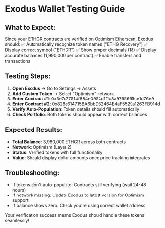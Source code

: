 # Exodus Wallet Testing Guide

## What to Expect:
Since your ETHGR contracts are verified on Optimism Etherscan, Exodus should:
✅ Automatically recognize token names ("ETHG Recovery")
✅ Display correct symbol ("ETHGR") 
✅ Show proper decimals (18)
✅ Display accurate balances (1,990,000 per contract)
✅ Enable transfers and transactions

## Testing Steps:
1. **Open Exodus** → Go to Settings → Assets
2. **Add Custom Token** → Select "Optimism" network
3. **Enter Contract #1**: 0x3e7c77514f884e0954d1f1c3a9765665ce1d76e9
4. **Enter Contract #2**: 0x828e614715BA6bbD32464E4aF5529a1263FB914d
5. **Verify Auto-Population**: Token details should fill automatically
6. **Check Portfolio**: Both tokens should appear with correct balances

## Expected Results:
- **Total Balance**: 3,980,000 ETHGR across both contracts
- **Network**: Optimism (Layer 2)
- **Status**: Verified tokens with full functionality
- **Value**: Should display dollar amounts once price tracking integrates

## Troubleshooting:
- If tokens don't auto-populate: Contracts still verifying (wait 24-48 hours)
- If network missing: Update Exodus to latest version for Optimism support
- If balance shows zero: Check you're using correct wallet address

Your verification success means Exodus should handle these tokens seamlessly!